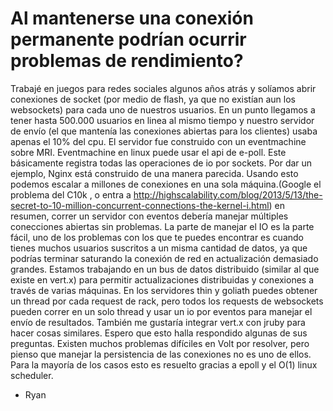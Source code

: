 #  Al mantenerse una conexión permanente podrían ocurrir problemas de rendimiento?

Trabajé en juegos para redes sociales algunos años atrás y solíamos abrir conexiones de socket (por medio de flash, ya que no existían aun los websockets) para cada uno de nuestros usuarios. En un punto llegamos a tener hasta 500.000 usuarios en linea al mismo tiempo y nuestro servidor de envío (el que mantenía las conexiones abiertas para los clientes) usaba apenas el 10% del cpu. El servidor fue construido con un eventmachine sobre MRI. Eventmachine en linux puede usar el api de e-poll. Este básicamente registra todas las operaciones de io por sockets. Por dar un ejemplo, Nginx está construido de una manera parecida. Usando esto podemos escalar a millones de conexiones en una sola máquina.(Google el problema del C10k , o entra a http://highscalability.com/blog/2013/5/13/the-secret-to-10-million-concurrent-connections-the-kernel-i.html) en resumen, correr un servidor con eventos debería manejar múltiples conecciones abiertas sin problemas. La parte de manejar el IO es la parte fácil, uno de los problemas con los que te puedes encontrar es cuando tienes muchos usuarios suscritos a un misma cantidad de datos, ya que podrías terminar saturando la conexión de red en actualización demasiado grandes. Estamos trabajando en un bus de datos distribuido (similar al que existe en vert.x) para permitir actualizaciones distribuidas y conexiones a través de varias máquinas. En los servidores thin y goliath puedes obtener un thread por cada request de rack, pero todos los requests de websockets pueden correr en un solo thread y usar un io por eventos para manejar el envío de resultados. También me gustaría integrar vert.x con jruby para hacer cosas similares.
Espero que esto halla respondido algunas de sus preguntas. Existen muchos problemas difíciles en Volt por resolver, pero pienso que manejar la persistencia de las conexiones no es uno de ellos. Para la mayoría de los casos esto es resuelto gracias a epoll y el O(1) linux scheduler.

- Ryan
